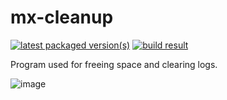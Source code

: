 # mx-cleanup

[![latest packaged version(s)](https://repology.org/badge/latest-versions/mx-cleanup.svg)](https://repology.org/project/mx-cleanup/versions)
[![build result](https://build.opensuse.org/projects/home:mx-packaging/packages/mx-cleanup/badge.svg?type=default)](https://software.opensuse.org//download.html?project=home%3Amx-packaging&package=mx-cleanup)

Program used for freeing space and clearing logs.

![image](https://github.com/MX-Linux/mx-cleanup/assets/418436/3f7b1beb-965e-4310-b969-2b388f2a11d0)

